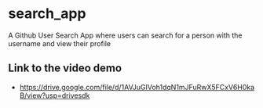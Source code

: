 # search_app

A Github User Search App where users can search for a person with the username and view their profile


## Link to the video demo
- https://drive.google.com/file/d/1AVJuGIVoh1dqN1mJFuRwX5FCxV6H0kaB/view?usp=drivesdk


